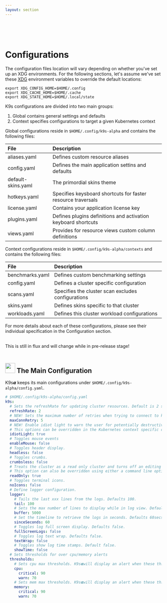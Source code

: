 ```yaml
---
layout: section
---
```


<i class="fas fa-cogs icon fa-7x"></i>

<br/>
<br/>
<br/>

# Configurations

The configuration files location will vary depending on whether you've set up an XDG environments.
For the following sections, let's assume we've set these [XDG](https://specifications.freedesktop.org/basedir-spec/basedir-spec-latest.html) environment variables to override the default locations:

```shell
export XDG_CONFIG_HOME=$HOME/.config
export XDG_CACHE_HOME=$HOME/.cache
export XDG_STATE_HOME=$HOME/.local/state
```

K9s configurations are divided into two main groups:

1. Global contains general settings and defaults
2. Context specifies configurations to target a given Kubernetes context

Global configurations reside in `$HOME/.config/k9s-alpha` and contains the following files:

| File               |  Description                                                  |
| :----------------- | :------------------------------------------------------------ |
| aliases.yaml       | Defines custom resource aliases                               |
| config.yaml        | Defines the main application settins and defaults             |
| default-skins.yaml | The primordial skins theme                                    |
| hotkeys.yaml       | Specifies keysboard shortcuts for faster resource traversals  |
| license.yaml       | Contains your application license key                         |
| plugins.yaml       | Defines plugins definitions and activation keyboard shortcuts |
| views.yaml         | Provides for resource views custom column definitions         |

Context configurations reside in `$HOME/.config/k9s-alpha/contexts` and contains the following files:

| File               |  Description                                                  |
| :----------------- | :------------------------------------------------------------ |
| benchmarks.yaml    | Defines custom benchmarking settings                          |
| config.yaml        | Defines a cluster specific configuration                      |
| scans.yaml         | Specifies the cluster scan excludes configurations            |
| skins.yaml         | Defines skins specific to that cluster                        |
| workloads.yaml     | Defines this cluster workload configurations                  |

For more details about each of these configurations, please see their individual specification in the Configuration section.

<br/>
<div class="note">
  <i class="fas fa-skull"></i> This is still in flux and will change while in pre-release stage!
</div>

<br/>

## <img src="/assets/sections/examples.png" width="auto" height="32"/> The Main Configuration

K9s𝞪 keeps its main configurations under `$HOME/.config/k9s-alpha/config.yaml`.

```yaml
# $HOME/.config/k9s-alpha/config.yaml
k9s:
  # Sets the refreshRate for updating cluster resources. Default is 2 seconds
  refreshRate: 2
  # NEW! Sets the maximum number of retries when trying to connect to k8s api server.
  maxConnRetry: 5
  # NEW! Enable idiot light to warn the user for potentially destructive operations. Default is true
  # This options can be overridden in the Kubernetes context specific config file.
  idiotLight: true
  # Toggles mouse events
  enableMouse: false
  # Toggles header display.
  headless: false
  # Toggles crumbs.
  crumbsless: false
  # Treats the cluster as a read only cluster and turns off an editing functionality. Default is false
  # This option can also be overridden using either a command line option on in a context specific config.
  readOnly: true
  # Toggles terminal icons.
  noIcons: false
  # Define logger configuration.
  logger:
    # Tails the last xxx lines from the logs. Defaults 100.
    tail: 100
    # Sets the max number of lines to display while in log view. Defaults 5k.
    buffer: 5000
    # Set the timeline to retrieve the logs in seconds. Defaults 60secs.
    sinceSeconds: 60
    # Toggles log full screen display. Defaults false.
    fullScreenLogs: false
    # Toggles log text wrap. Defaults false.
    textWrap: false
    # Toggles show log time stamps. Default false.
    showTime: false
  # Sets thresholds for over cpu/memory alerts
  thresholds:
    # Sets cpu max thresholds. K9s𝞪will display an alert when these thresholds are exceeded.
    cpu:
      critical: 90
      warn: 70
    # Sets mem max thresholds. K9s𝞪will display an alert when these thresholds are exceeded.
    memory:
      critical: 90
      warn: 70
```